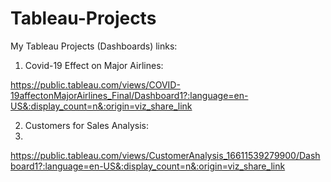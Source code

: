 # Tableau-Projects

My Tableau Projects (Dashboards) links:

1. Covid-19 Effect on Major Airlines:

https://public.tableau.com/views/COVID-19affectonMajorAirlines_Final/Dashboard1?:language=en-US&:display_count=n&:origin=viz_share_link

2. Customers for Sales Analysis:
3. 
https://public.tableau.com/views/CustomerAnalysis_16611539279900/Dashboard1?:language=en-US&:display_count=n&:origin=viz_share_link 

